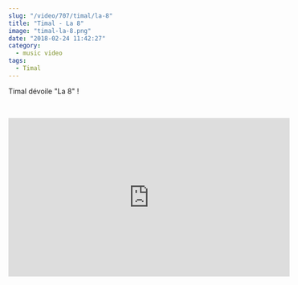 ```yaml
--- 
slug: "/video/707/timal/la-8"
title: "Timal - La 8"
image: "timal-la-8.png"
date: "2018-02-24 11:42:27"
category:
  - music video
tags:
  - Timal
---
```

<p>Timal dévoile "La 8" !</p><br/><p><iframe width="560" height="315" src="https://www.youtube.com/embed/Xoji1dkuyt0" frameborder="0" allow="autoplay; encrypted-media" allowfullscreen></iframe></p>